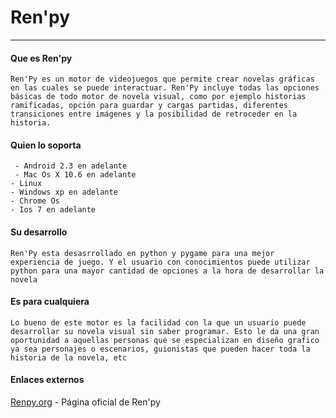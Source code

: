 # Ren'py
---
#### Que es Ren'py

    Ren'Py es un motor de videojuegos que permite crear novelas gráficas en las cuales se puede interactuar. Ren'Py incluye todas las opciones básicas de todo motor de novela visual, como por ejemplo historias ramificadas, opción para guardar y cargas partidas, diferentes transiciones entre imágenes y la posibilidad de retroceder en la historia.

#### Quien lo soporta

     - Android 2.3 en adelante
     - Mac Os X 10.6 en adelante
    - Linux
    - Windows xp en adelante
    - Chrome Os
    - Ios 7 en adelante


#### Su desarrollo
    Ren'Py esta desasrrollado en python y pygame para una mejor experiencia de juego. Y el usuario con conocimientos puede utilizar python para una mayor cantidad de opciones a la hora de desarrollar la novela​
#### Es para cualquiera 
    Lo bueno de este motor es la facilidad con la que un usuario puede desarrollar su novela visual sin saber programar. Esto le da una gran oportunidad a aquellas personas que se especializan en diseño grafico ya sea personajes o escenarios, guionistas que pueden hacer toda la historia de la novela, etc

#### Enlaces externos

[Renpy.org](https://www.renpy.org/) - Página oficial de Ren'py
